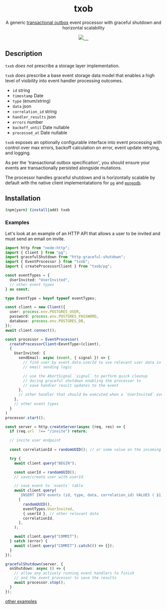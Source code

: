 <h1 align="center">txob</h1>
<p align="center">A generic <a href="https://microservices.io/patterns/data/transactional-outbox.html">transactional outbox</a> event processor with graceful shutdown and horizontal scalability</p>
<p align="center">
  <a href="https://codecov.io/gh/dillonstreator/txob" >
    <img src="https://codecov.io/gh/dillonstreator/txob/graph/badge.svg?token=E9M7G67VLL"/>
  </a>
  <a aria-label="NPM version" href="https://www.npmjs.com/package/txob">
    <img alt="" src="https://badgen.net/npm/v/txob?v=0.0.16">
  </a>
  <a aria-label="License" href="https://github.com/dillonstreator/txob/blob/main/LICENSE">
    <img alt="" src="https://badgen.net/npm/license/txob">
  </a>
  <a aria-label="Typescript" href="https://github.com/dillonstreator/txob/blob/main/src/cache.ts">
    <img alt="" src="https://badgen.net/npm/types/txob">
  </a>
  <a aria-label="CodeFactor" href="https://www.codefactor.io/repository/github/dillonstreator/txob">
    <img alt="" src="https://www.codefactor.io/repository/github/dillonstreator/txob/badge">
  </a>
</p>

## Description

`txob` _does not_ prescribe a storage layer implementation.

`txob` _does_ prescribe a base event storage data model that enables a high level of visibility into event handler processing outcomes.

- `id` string
- `timestamp` Date
- `type` (enum/string)
- `data` json
- `correlation_id` string
- `handler_results` json
- `errors` number
- `backoff_until` Date nullable
- `processed_at` Date nullable

`txob` exposes an optionally configurable interface into event processing with control over max errors, backoff calculation on error, event update retrying, and logging.

As per the 'transactional outbox specification', you should ensure your events are transactionally persisted alongside mutations.

The processor handles graceful shutdown and is horizontally scalable by default with the native client implementatations for [`pg`](./src/pg/client.ts) and [`mongodb`](./src/mongodb/client.ts).

## Installation

```sh
(npm|yarn) (install|add) txob
```

### Examples

Let's look at an example of an HTTP API that allows a user to be invited and must send an email on invite.

```ts
import http from "node:http";
import { Client } from "pg";
import gracefulShutdown from "http-graceful-shutdown";
import { EventProcessor } from "txob";
import { createProcessorClient } from "txob/pg";

const eventTypes = {
  UserInvited: "UserInvited",
  // other event types
} as const;

type EventType = keyof typeof eventTypes;

const client = new Client({
  user: process.env.POSTGRES_USER,
  password: process.env.POSTGRES_PASSWORD,
  database: process.env.POSTGRES_DB,
});
await client.connect();

const processor = EventProcessor(
  createProcessorClient<EevntType>(client),
  {
    UserInvited: {
      sendEmail: async (event, { signal }) => {
        // find user by event.data.userId to use relevant user data in email sending
        // email sending logic

        // use the AbortSignal `signal` to perform quick cleanup
        // during graceful shutdown enabling the processor to
        // save handler result updates to the event
      },
      // other handler that should be executed when a `UserInvited` event is saved
    },
    // other event types
  }
)
processor.start();

const server = http.createServer(async (req, res) => {
  if (req.url  !== "/invite") return;

  // invite user endpoint
  
  const correlationId = randomUUID(); // or some value on the incoming request such as a request id

  try {
    await client.query("BEGIN");

    const userId = randomUUID();
    // save/create user with userId

    // save event to `events` table
    await client.query(
      `INSERT INTO events (id, type, data, correlation_id) VALUES ( $1, $2, $3, $4 )`,
      [
        randomUUID(),
        eventTypes.UserInvited,
        { userId }, // other relevant data
        correlationId,
      ],
    );

    await client.query("COMMIT");
  } catch (error) {
    await client.query("COMMIT").catch(() => {});
  }
});

gracefulShutdown(server, {
  onShutdown: async () => {
    // allow any actively running event handlers to finish
    // and the event processor to save the results
    await processor.stop();
  }
});

```


[other examples](./examples)
